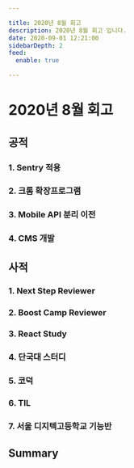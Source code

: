 ```yaml
---

title: 2020년 8월 회고
description: 2020년 8월 회고 입니다.
date: 2020-09-01 12:21:00
sidebarDepth: 2
feed:
  enable: true

---
```


# 2020년 8월 회고

## 공적

### 1. Sentry 적용

### 2. 크롬 확장프로그램

### 3. Mobile API 분리 이전

### 4. CMS 개발

## 사적

### 1. Next Step Reviewer

### 2. Boost Camp Reviewer

### 3. React Study

### 4. 단국대 스터디

### 5. 코덕

### 6. TIL

### 7. 서울 디지텍고등학교 기능반

## Summary